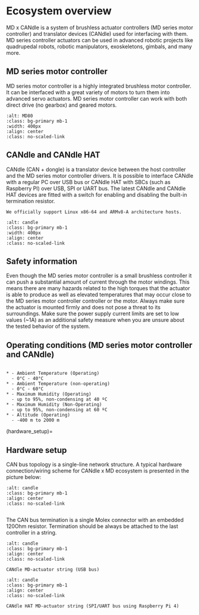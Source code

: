 # Ecosystem overview 

MD x CANdle is a system of brushless actuator controllers (MD series motor controller) and translator devices (CANdle) used for interfacing with them. MD series controller actuators can be used in advanced robotic projects like quadrupedal robots, robotic manipulators, exoskeletons, gimbals, and many more. 

## MD series motor controller

MD series motor controller is a highly integrated brushless motor controller. It can be interfaced with a great variety of motors to turn them into advanced servo actuators. MD series motor controller can work with both direct drive (no gearbox) and geared motors.

```{image} images/md80.webp
:alt: MD80
:class: bg-primary mb-1
:width: 400px
:align: center
:class: no-scaled-link
```

## CANdle and CANdle HAT

CANdle (CAN + dongle) is a translator device between the host controller and the MD series motor controller drivers. It is possible to interface CANdle with a regular PC over USB bus or CANdle HAT with SBCs (such as Raspberry PI) over USB, SPI or UART bus. The latest CANdle and CANdle HAT devices are fitted with a switch for enabling and disabling the built-in termination resistor.


```{note}
We officially support Linux x86-64 and ARMv8-A architecture hosts.
```

```{image} images/candle.webp
:alt: candle
:class: bg-primary mb-1
:width: 400px
:align: center
:class: no-scaled-link
```

## Safety information 

Even though the MD series motor controller is a small brushless controller it can push a substantial amount of current through the motor windings. This means there are many hazards related to the high torques that the actuator is able to produce as well as elevated temperatures that may occur close to the MD series motor controller controller or the motor. Always make sure the actuator is mounted firmly and does not pose a threat to its surroundings. Make sure the power supply current limits are set to low values (~1A) as an additional safety measure when you are unsure about the tested behavior of the system. 


## Operating conditions (MD series motor controller and CANdle)

```{list-table}

* - Ambient Temperature (Operating)
  - 0°C - 40°C
* - Ambient Temperature (non-operating)
  - 0°C - 60°C
* - Maximum Humidity (Operating)
  - up to 95%, non-condensing at 40 ºC
* - Maximum Humidity (Non-Operating)
  - up to 95%, non-condensing at 60 ºC
* - Altitude (Operating)
  - -400 m to 2000 m
```
(hardware_setup)=
## Hardware setup 

CAN bus topology is a single-line network structure. A typical hardware connection/wiring scheme for CANdle x MD ecosystem is presented in the picture below:

```{image} images/hardware_setup.png
:alt: candle
:class: bg-primary mb-1
:align: center
:class: no-scaled-link
```
```{hint} In case you’d like to read more about the recommended lengths of the bus segments we suggest the [elektormotus guide](https://emusbms.com/files/bms/docs/Elektromotus_CAN_bus_recommendations_v0.2_rc3.pdf). 
```

The CAN bus termination is a single Molex connector with an embedded 120Ohm resistor. Termination should be always be attached to the last controller in a string. 

```{figure} images/hardware_setup_candle.jpg
:alt: candle
:class: bg-primary mb-1
:align: center
:class: no-scaled-link

CANdle MD-actuator string (USB bus)
```

```{figure} images/hardware_setup_candleHAT.jpg
:alt: candle
:class: bg-primary mb-1
:align: center
:class: no-scaled-link

CANdle HAT MD-actuator string (SPI/UART bus using Raspberry Pi 4)
```

